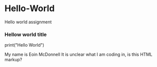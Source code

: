 # Hello-World
Hello world assignment 
### Hellow world title
print("Hello World")

My name is Eoin McDonnell
It is unclear what I am coding in, is this HTML markup?
